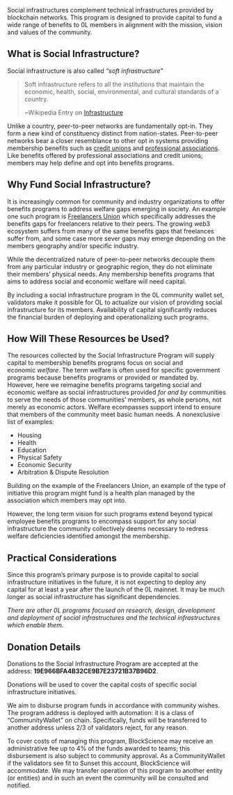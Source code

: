 
Social infrastructures complement technical infrastructures provided by blockchain networks. This program is designed to provide capital to fund a wide range of benefits to 0L members in alignment with the mission, vision and values of the community.




## What is Social Infrastructure?




Social infrastructure is also called *“soft infrastructure”*





> Soft infrastructure refers to all the institutions that maintain the economic, health, social, environmental, and cultural standards of a country.
>
> \~Wikipedia Entry on [Infrastructure](https://en.wikipedia.org/wiki/Infrastructure)




Unlike a country, peer-to-peer networks are fundamentally opt-in. They form a new kind of constituency distinct from nation-states. Peer-to-peer networks bear a closer resemblance to other opt in systems providing membership benefits such as [credit unions](https://en.wikipedia.org/wiki/Credit_union) and [professional associations](https://en.wikipedia.org/wiki/Professional_association). Like benefits offered by professional associations and credit unions; members may help define and opt into benefits programs.




## Why Fund Social Infrastructure?




It is increasingly common for community and industry organizations to offer benefits programs to address welfare gaps emerging in society. An example one such program is [Freelancers Union](https://www.freelancersunion.org/) which specifically addresses the benefits gaps for freelancers relative to their peers. The growing web3 ecosystem suffers from many of the same benefits gaps that freelances suffer from, and some case more sever gaps may emerge depending on the members geography and/or specific industry.




While the decentralized nature of peer-to-peer networks decouple them from any particular industry or geographic region, they do not eliminate their members’ physical needs. Any membership benefits programs that aims to address social and economic welfare will need capital.




By including a social infrastructure program in the 0L community wallet set, validators make it possible for OL to actualize our vision of providing social infrastructure for its members. Availability of capital significantly reduces the financial burden of deploying and operationalizing such programs.




## How Will These Resources be Used?




The resources collected by the Social Infrastructure Program will supply capital to membership benefits programs focus on social and economic *welfare*. The term welfare is often used for specific government programs because benefits programs or provided or mandated by. However, here we reimagine benefits programs targeting social and economic welfare as social infrastructures provided *for and by* communities to serve the needs of those communities’ members, as whole persons, not merely as economic actors. Welfare ecompasses support intend to ensure that members of the community meet basic human needs. A nonexclusive list of examples:




* Housing
* Health
* Education
* Physical Safety
* Economic Security
* Arbitration \& Dispute Resolution




Building on the example of the Freelancers Union, an example of the type of initiative this program might fund is a health plan managed by the association which members may opt into.




However, the long term vision for such programs extend beyond typical employee benefits programs to encompass support for any social infrastructure the community collectively deems necessary to redress welfare deficiencies identified amongst the membership.




## Practical Considerations




Since this program’s primary purpose is to provide capital to social infrastructure initiatives in the future, it is not expecting to deploy any capital for at least a year after the launch of the 0L mainnet. It may be much longer as social infrastructure has significant dependencies.




*There are other 0L programs focused on research, design, development and deployment of social infrastructures and the technical infrastructures which enable them.*




## Donation Details




Donations to the Social Infrastructure Program are accepted at the address: **19E966BFA4B32CE9B7E23721B37B96D2**.




Donations will be used to cover the capital costs of specific social infrastructure initiatives.




We aim to disburse program funds in accordance with community wishes. The program address is deployed with automation: it is a class of “CommunityWallet” on chain. Specifically, funds will be transferred to another address unless 2/3 of validators reject, for any reason.




To cover costs of managing this program, BlockScience may receive an administrative fee up to 4% of the funds awarded to teams; this disbursement is also subject to community approval. As a CommunityWallet if the validators see fit to Sunset this account, BlockScience will accommodate. We may transfer operation of this program to another entity (or entities) and in such an event the community will be consulted and notified.
